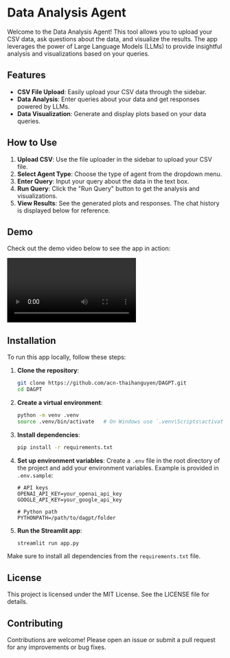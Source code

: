 # Data Analysis Agent

Welcome to the Data Analysis Agent! This tool allows you to upload your CSV data, ask questions about the data, and visualize the results. The app leverages the power of Large Language Models (LLMs) to provide insightful analysis and visualizations based on your queries.

## Features

- **CSV File Upload**: Easily upload your CSV data through the sidebar.
- **Data Analysis**: Enter queries about your data and get responses powered by LLMs.
- **Data Visualization**: Generate and display plots based on your data queries.

## How to Use

1. **Upload CSV**: Use the file uploader in the sidebar to upload your CSV file.
2. **Select Agent Type**: Choose the type of agent from the dropdown menu.
3. **Enter Query**: Input your query about the data in the text box.
4. **Run Query**: Click the "Run Query" button to get the analysis and visualizations.
5. **View Results**: See the generated plots and responses. The chat history is displayed below for reference.

## Demo

Check out the demo video below to see the app in action:

![Demo Video](./videos/demo_video_01.mp4)

## Installation

To run this app locally, follow these steps:

1. **Clone the repository**:

    ```bash
    git clone https://github.com/acn-thaihanguyen/DAGPT.git
    cd DAGPT
    ```

2. **Create a virtual environment**:

    ```bash
    python -m venv .venv
    source .venv/bin/activate   # On Windows use `.venv\Scripts\activate`
    ```

3. **Install dependencies**:

    ```bash
    pip install -r requirements.txt
    ```

4. **Set up environment variables**:
    Create a `.env` file in the root directory of the project and add your environment variables. Example is provided in `.env.sample`:

    ```
    # API keys
    OPENAI_API_KEY=your_openai_api_key
    GOOGLE_API_KEY=your_google_api_key

    # Python path
    PYTHONPATH=/path/to/dagpt/folder
    ```

5. **Run the Streamlit app**:

    ```bash
    streamlit run app.py
    ```

Make sure to install all dependencies from the `requirements.txt` file.

## License

This project is licensed under the MIT License. See the LICENSE file for details.

## Contributing

Contributions are welcome! Please open an issue or submit a pull request for any improvements or bug fixes.
